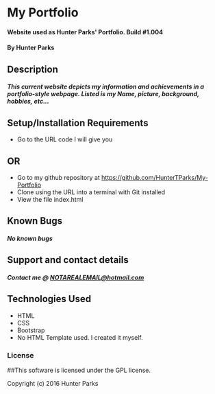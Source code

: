 # My Portfolio

#### Website used as Hunter Parks' Portfolio. Build #1.004

#### By Hunter Parks

## Description

##### This current website depicts my information and achievements in a portfolio-style webpage. Listed is my Name, picture, background, hobbies, etc...

## Setup/Installation Requirements

* Go to the URL code I will give you
## OR
* Go to my github repository at https://github.com/HunterTParks/My-Portfolio
* Clone using the URL into a terminal with Git installed
* View the file index.html

## Known Bugs

##### No known bugs

## Support and contact details

##### Contact me @ NOTAREALEMAIL@hotmail.com

## Technologies Used

* HTML
* CSS
* Bootstrap
* No HTML Template used. I created it myself.

### License

##This software is licensed under the GPL license.

Copyright (c) 2016 Hunter Parks
